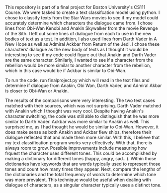 This repository is part of a final project for Boston University's CS111 Course. We were tasked to create a text classifcation model using python. I chose to classify texts from the Star Wars movies to see if my model could accurately determine which characters the dialogue came from. I chose lines from Obi-Wan Kenobi and Anakin Skywalker from the movie Revenge of the Sith. I left out some lines of dialogue from each to use in the new bodies of text as a test. In addition, I also used lines from Darth Vader in A New Hope as well as Admiral Ackbar from Return of the Jedi. I chose these characters’ dialogue as the new body of texts as I thought it would be interesting to see if my code could figure out that Anakin and Darth Vader are the same character. Similarly, I wanted to see if a character from the rebellion would be more similar to another character from the rebellion, which in this case would be if Ackbar is similar to Obi-Wan. 

To run the code, run finalproject.py which will read in the text files and determine if dialogue from Anakin, Obi Wan, Darth Vader, and Admiral Akbar is closer to Obi-Wan or Anakin. 

The results of the comparisons were very interesting. The two test cases matched with their sources, which was not surprising. Darth Vader matched with Anakin which I thought was very cool. Despite having Anakin's character switching, the code was still able to distinguish that he was more similar to Darth Vader. Ackbar was more similar to Anakin as well. This surprised me, as I had thought he would be similar to Obi-Wan. However, it does make sense as both Anakin and Ackbar flew ships, therefore their dialogue reflected that and made them more similar. With this, I believe that my text classification program works very effectively. With that, there is always room to grow. Possible improvements include measuring how frquest the character uses different tones. This could be accomplished by making a dictionary for different tones (happy, angry, sad…). Within those dictionaries have keywords that are words typically used to represent those tones and count how many times they appear. Next, compare the lengths of the dictionaries and the total frequency of words to determine which tone was more prevalent. This technique would be useful when dealing with dialogue of characters, as a singular character typically uses a distinct tone.